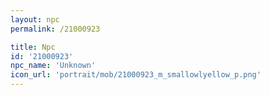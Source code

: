```yaml
---
layout: npc
permalink: /21000923

title: Npc
id: '21000923'
npc_name: 'Unknown'
icon_url: 'portrait/mob/21000923_m_smallowlyellow_p.png'
---
```

